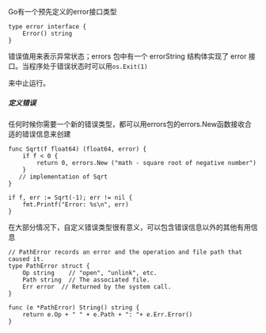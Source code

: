 Go有一个预先定义的error接口类型

```
type error interface {
    Error() string
}
```

错误值用来表示异常状态；errors 包中有一个 errorString 结构体实现了 error 接口。当程序处于错误状态时可以用`os.Exit(1)`

来中止运行。

##### 定义错误

任何时候你需要一个新的错误类型，都可以用errors包的errors.New函数接收合适的错误信息来创建

```
func Sqrt(f float64) (float64, error) {
    if f < 0 {
        return 0, errors.New ("math - square root of negative number")
    }
   // implementation of Sqrt
}

if f, err := Sqrt(-1); err != nil {
    fmt.Printf("Error: %s\n", err)
}
```

在大部分情况下，自定义错误类型很有意义，可以包含错误信息以外的其他有用信息

```
// PathError records an error and the operation and file path that caused it.
type PathError struct {
	Op string    // "open", "unlink", etc.
	Path string  // The associated file.
	Err error  // Returned by the system call.
}

func (e *PathError) String() string {
	return e.Op + " " + e.Path + ": "+ e.Err.Error()
}
```



